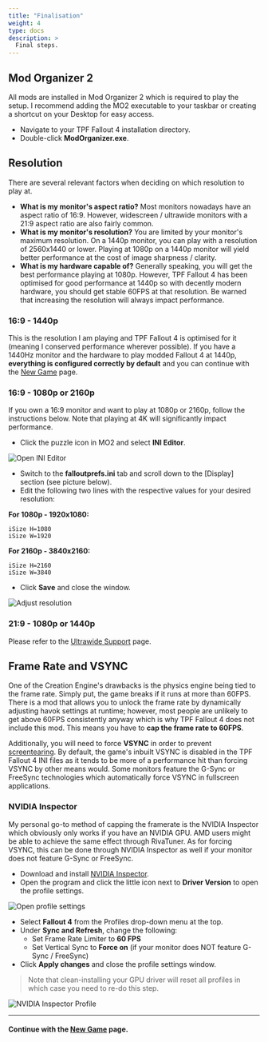 ```yaml
---
title: "Finalisation"
weight: 4
type: docs
description: >
  Final steps.
---
```


## Mod Organizer 2

All mods are installed in Mod Organizer 2 which is required to play the setup. I recommend adding the MO2 executable to your taskbar or creating a shortcut on your Desktop for easy access. 

- Navigate to your TPF Fallout 4 installation directory.
- Double-click **ModOrganizer.exe**.

## Resolution

There are several relevant factors when deciding on which resolution to play at.

- **What is my monitor's aspect ratio?** Most monitors nowadays have an aspect ratio of 16:9. However, widescreen / ultrawide monitors with a 21:9 aspect ratio are also fairly common.
- **What is my monitor's resolution?** You are limited by your monitor's maximum resolution. On a 1440p monitor, you can play with a resolution of 2560x1440 or lower. Playing at 1080p on a 1440p monitor will yield better performance at the cost of image sharpness / clarity.
- **What is my hardware capable of?** Generally speaking, you will get the best performance playing at 1080p. However, TPF Fallout 4 has been optimised for good performance at 1440p so with decently modern hardware, you should get stable 60FPS at that resolution. Be warned that increasing the resolution will always impact performance.

### 16:9 - 1440p

This is the resolution I am playing and TPF Fallout 4 is optimised for it (meaning I conserved performance wherever possible). If you have a 1440Hz monitor and the hardware to play modded Fallout 4 at 1440p, **everything is configured correctly by default** and you can continue with the [New Game](https://thephoenixflavour.com/fallout/installation/new-game/) page.

### 16:9 - 1080p or 2160p

If you own a 16:9 monitor and want to play at 1080p or 2160p, follow the instructions below. Note that playing at 4K will significantly impact performance.

- Click the puzzle icon in MO2 and select **INI Editor**.

![Open INI Editor](/Pictures/fallout/customisation/mo2-ini-editor.png)

- Switch to the **falloutprefs.ini** tab and scroll down to the [Display] section (see picture below).
- Edit the following two lines with the respective values for your desired resolution:

**For 1080p - 1920x1080:**

```
iSize H=1080
iSize W=1920
```

**For 2160p - 3840x2160:**

```
iSize H=2160
iSize W=3840
```

- Click **Save** and close the window.

![Adjust resolution](/Pictures/fallout/installation/change-resolution.png)

### 21:9 - 1080p or 1440p

Please refer to the [Ultrawide Support](https://thephoenixflavour.com/fallout/customisation/ultrawide/) page.

## Frame Rate and VSYNC

One of the Creation Engine's drawbacks is the physics engine being tied to the frame rate. Simply put, the game breaks if it runs at more than 60FPS. There is a mod that allows you to unlock the frame rate by dynamically adjusting havok settings at runtime; however, most people are unlikely to get above 60FPS consistently anyway which is why TPF Fallout 4 does not include this mod. This means you have to **cap the frame rate to 60FPS**.

Additionally, you will need to force **VSYNC** in order to prevent [screentearing](https://en.wikipedia.org/wiki/Screen_tearing). By default, the game's inbuilt VSYNC is disabled in the TPF Fallout 4 INI files as it tends to be more of a performance hit than forcing VSYNC by other means would. Some monitors feature the G-Sync or FreeSync technologies which automatically force VSYNC in fullscreen applications.

### NVIDIA Inspector

My personal go-to method of capping the framerate is the NVIDIA Inspector which obviously only works if you have an NVIDIA GPU. AMD users might be able to achieve the same effect through RivaTuner. As for forcing VSYNC, this can be done through NVIDIA Inspector as well if your monitor does not feature G-Sync or FreeSync.

- Download and install [NVIDIA Inspector](https://www.guru3d.com/files-details/nvidia-inspector-download.html).
- Open the program and click the little icon next to **Driver Version** to open the profile settings.

![Open profile settings](/Pictures/fallout/installation/nvidia-inspector.png)

- Select **Fallout 4** from the Profiles drop-down menu at the top.
- Under **Sync and Refresh**, change the following:
  - Set Frame Rate Limiter to **60 FPS**
  - Set Vertical Sync to **Force on** (if your monitor does NOT feature G-Sync / FreeSync)
- Click **Apply changes** and close the profile settings window.

> Note that clean-installing your GPU driver will reset all profiles in which case you need to re-do this step.

![NVIDIA Inspector Profile](/Pictures/fallout/installation/nvidia-inspector-profile.png)

---

#### Continue with the [New Game](https://thephoenixflavour.com/fallout/installation/new-game/) page.